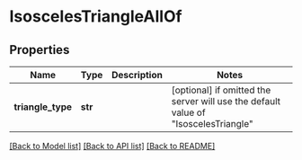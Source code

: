 # IsoscelesTriangleAllOf

## Properties
Name | Type | Description | Notes
------------ | ------------- | ------------- | -------------
**triangle_type** | **str** |  | [optional]  if omitted the server will use the default value of "IsoscelesTriangle"

[[Back to Model list]](../README.md#documentation-for-models) [[Back to API list]](../README.md#documentation-for-api-endpoints) [[Back to README]](../README.md)


